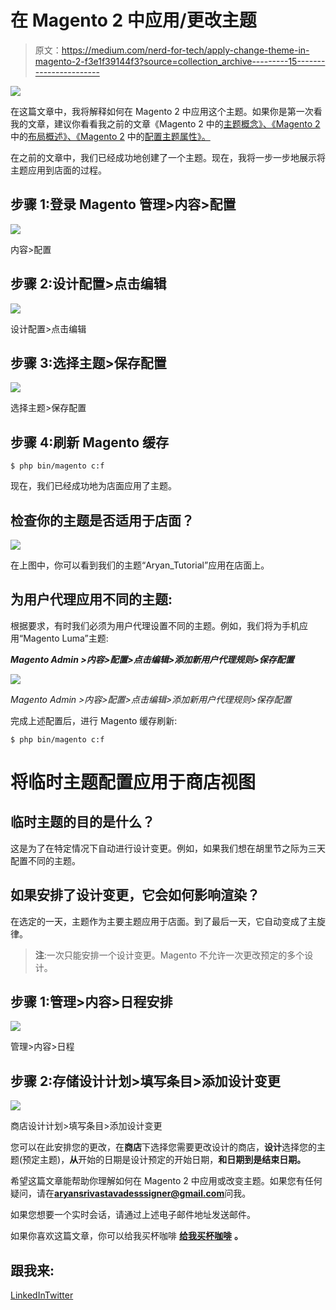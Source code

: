 # 在 Magento 2 中应用/更改主题

> 原文：<https://medium.com/nerd-for-tech/apply-change-theme-in-magento-2-f3e1f39144f3?source=collection_archive---------15----------------------->

![](img/21531844e39529ff3d7c0fe6aef94946.png)

在这篇文章中，我将解释如何在 Magento 2 中应用这个主题。如果你是第一次看我的文章，建议你看看我之前的文章《Magento 2 中的[主题概念》、《Magento 2](/nerd-for-tech/theme-concept-magento-2-b9a1fafc3590) 中的[布局概述》、《Magento 2](/nerd-for-tech/layout-overview-in-magento-2-9d4739ee4254) 中的[配置主题属性》。](/nerd-for-tech/configure-theme-properties-in-magento-2-cf668d762654)

在之前的文章中，我们已经成功地创建了一个主题。现在，我将一步一步地展示将主题应用到店面的过程。

## 步骤 1:登录 Magento 管理>内容>配置

![](img/3c9e46d15a0abb41da6ba74c8d6019d2.png)

内容>配置

## 步骤 2:设计配置>点击编辑

![](img/061a615f5fed9ef61f7f89fe0bea3f49.png)

设计配置>点击编辑

## 步骤 3:选择主题>保存配置

![](img/1e32e0c1da330154ea0cebd9a313e0bc.png)

选择主题>保存配置

## 步骤 4:刷新 Magento 缓存

```
$ php bin/magento c:f
```

现在，我们已经成功地为店面应用了主题。

## 检查你的主题是否适用于店面？

![](img/6b1b4235e313c353deec153cc2cb31a1.png)

在上图中，你可以看到我们的主题“Aryan_Tutorial”应用在店面上。

## 为用户代理应用不同的主题:

根据要求，有时我们必须为用户代理设置不同的主题。例如，我们将为手机应用“Magento Luma”主题:

***Magento Admin >内容>配置>点击编辑>添加新用户代理规则>保存配置***

![](img/3a96841c2d83051a18ae2eac2044296e.png)

*Magento Admin >内容>配置>点击编辑>添加新用户代理规则>保存配置*

完成上述配置后，进行 Magento 缓存刷新:

```
$ php bin/magento c:f
```

# 将临时主题配置应用于商店视图

## 临时主题的目的是什么？

这是为了在特定情况下自动进行设计变更。例如，如果我们想在胡里节之际为三天配置不同的主题。

## 如果安排了设计变更，它会如何影响渲染？

在选定的一天，主题作为主要主题应用于店面。到了最后一天，它自动变成了主旋律。

> **注**:一次只能安排一个设计变更。Magento 不允许一次更改预定的多个设计。

## 步骤 1:管理>内容>日程安排

![](img/fe45e30bfe70128f50f88450274f2264.png)

管理>内容>日程

## 步骤 2:存储设计计划>填写条目>添加设计变更

![](img/30fb9b556067c5162a7e1bc85a033716.png)

商店设计计划>填写条目>添加设计变更

您可以在此安排您的更改，在**商店**下选择您需要更改设计的商店，**设计**选择您的主题(预定主题)，**从**开始的日期是设计预定的开始日期，**和日期到是结束日期。**

希望这篇文章能帮助你理解如何在 Magento 2 中应用或改变主题。如果您有任何疑问，请在[**aryansrivastavadesssigner@gmail.com**](mailto:aryansrivastavadesssigner@gmail.com)问我。

如果您想要一个实时会话，请通过上述电子邮件地址发送邮件。

如果你喜欢这篇文章，你可以给我买杯咖啡 [**给我买杯咖啡**](https://www.buymeacoffee.com/aryansrivastava) **。**

## 跟我来:

[LinkedIn](https://www.linkedin.com/in/er-aryan-srivastava-0b9576170/)[Twitter](https://twitter.com/AryanSr11861551)